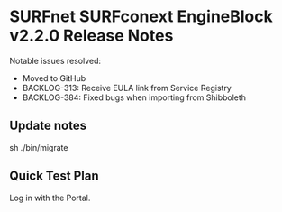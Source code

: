 # SURFnet SURFconext EngineBlock v2.2.0 Release Notes #

Notable issues resolved:
* Moved to GitHub
* BACKLOG-313: Receive EULA link from Service Registry
* BACKLOG-384: Fixed bugs when importing from Shibboleth

Update notes
------------

sh ./bin/migrate

Quick Test Plan
---------------

Log in with the Portal.
